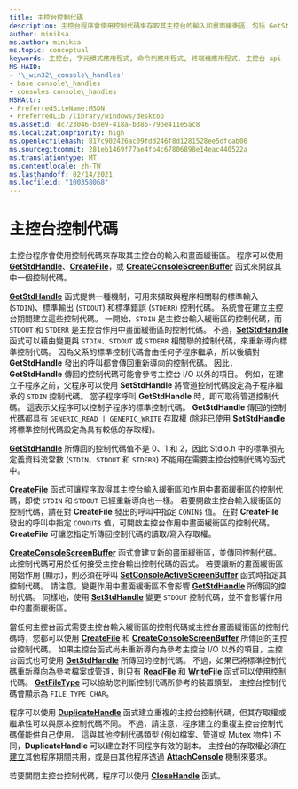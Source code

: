 ```yaml
---
title: 主控台控制代碼
description: 主控台程序會使用控制代碼來存取其主控台的輸入和畫面緩衝區，包括 GetStdHandle、CreateFile 或 CreateConsoleScreenBuffer 函式。
author: miniksa
ms.author: miniksa
ms.topic: conceptual
keywords: 主控台, 字元模式應用程式, 命令列應用程式, 終端機應用程式, 主控台 api
MS-HAID:
- '\_win32\_console\_handles'
- base.console\_handles
- consoles.console\_handles
MSHAttr:
- PreferredSiteName:MSDN
- PreferredLib:/library/windows/desktop
ms.assetid: dc723046-b3e9-418a-b386-79be411e5ac8
ms.localizationpriority: high
ms.openlocfilehash: 817c902426ac09fdd246f8d1281528ee5dfcab06
ms.sourcegitcommit: 281eb1469f77ae4fb4c67806898e14eac440522a
ms.translationtype: MT
ms.contentlocale: zh-TW
ms.lasthandoff: 02/14/2021
ms.locfileid: "100358068"
---
```

# <a name="console-handles"></a>主控台控制代碼

主控台程序會使用控制代碼來存取其主控台的輸入和畫面緩衝區。 程序可以使用 [**GetStdHandle**](getstdhandle.md)、[**CreateFile**](/windows/win32/api/fileapi/nf-fileapi-createfilea)，或 [**CreateConsoleScreenBuffer**](createconsolescreenbuffer.md) 函式來開啟其中一個控制代碼。

[**GetStdHandle**](getstdhandle.md) 函式提供一種機制，可用來擷取與程序相關聯的標準輸入 (`STDIN`)、標準輸出 (`STDOUT`) 和標準錯誤 (`STDERR`) 控制代碼。 系統會在建立主控台期間建立這些控制代碼。 一開始，`STDIN` 是主控台輸入緩衝區的控制代碼，而 `STDOUT` 和 `STDERR` 是主控台作用中畫面緩衝區的控制代碼。 不過，[**SetStdHandle**](setstdhandle.md) 函式可以藉由變更與 `STDIN`、`STDOUT` 或 `STDERR` 相關聯的控制代碼，來重新導向標準控制代碼。 因為父系的標準控制代碼會由任何子程序繼承，所以後續對 **GetStdHandle**  發出的呼叫都會傳回重新導向的控制代碼。 因此，**GetStdHandle** 傳回的控制代碼可能會參考主控台 I/O 以外的項目。 例如，在建立子程序之前，父程序可以使用 **SetStdHandle** 將管道控制代碼設定為子程序繼承的 `STDIN` 控制代碼。 當子程序呼叫 **GetStdHandle** 時，即可取得管道控制代碼。 這表示父程序可以控制子程序的標準控制代碼。 **GetStdHandle** 傳回的控制代碼都具有 `GENERIC_READ | GENERIC_WRITE` 存取權 (除非已使用 **SetStdHandle** 將標準控制代碼設定為具有較低的存取權)。

[**GetStdHandle**](getstdhandle.md) 所傳回的控制代碼值不是 0、1 和 2，因此 Stdio.h 中的標準預先定義資料流常數 (`STDIN`、`STDOUT` 和 `STDERR`) 不能用在需要主控台控制代碼的函式中。

[**CreateFile**](/windows/win32/api/fileapi/nf-fileapi-createfilea) 函式可讓程序取得其主控台輸入緩衝區和作用中畫面緩衝區的控制代碼，即使 `STDIN` 和 `STDOUT` 已經重新導向也一樣。 若要開啟主控台輸入緩衝區的控制代碼，請在對 **CreateFile** 發出的呼叫中指定 `CONIN$` 值。 在對 **CreateFile** 發出的呼叫中指定 `CONOUT$` 值，可開啟主控台作用中畫面緩衝區的控制代碼。 **CreateFile** 可讓您指定所傳回控制代碼的讀取/寫入存取權。

[**CreateConsoleScreenBuffer**](createconsolescreenbuffer.md) 函式會建立新的畫面緩衝區，並傳回控制代碼。 此控制代碼可用於任何接受主控台輸出控制代碼的函式。 若要讓新的畫面緩衝區開始作用 (顯示)，則必須在呼叫 [**SetConsoleActiveScreenBuffer**](setconsoleactivescreenbuffer.md) 函式時指定其控制代碼。 請注意，變更作用中畫面緩衝區不會影響 [**GetStdHandle**](getstdhandle.md) 所傳回的控制代碼。 同樣地，使用 [**SetStdHandle**](setstdhandle.md) 變更 `STDOUT` 控制代碼，並不會影響作用中的畫面緩衝區。

當任何主控台函式需要主控台輸入緩衝區的控制代碼或主控台畫面緩衝區的控制代碼時，您都可以使用 [**CreateFile**](/windows/win32/api/fileapi/nf-fileapi-createfilea) 和 [**CreateConsoleScreenBuffer**](createconsolescreenbuffer.md) 所傳回的主控台控制代碼。 如果主控台函式尚未重新導向為參考主控台 I/O 以外的項目，主控台函式也可使用 [**GetStdHandle**](getstdhandle.md) 所傳回的控制代碼。 不過，如果已將標準控制代碼重新導向為參考檔案或管道，則只有 [**ReadFile**](/windows/win32/api/fileapi/nf-fileapi-readfile) 和 [**WriteFile**](/windows/win32/api/fileapi/nf-fileapi-writefile) 函式可以使用控制代碼。 [**GetFileType**](/windows/win32/api/fileapi/nf-fileapi-getfiletype) 可以協助您判斷控制代碼所參考的裝置類型。 主控台控制代碼會顯示為 `FILE_TYPE_CHAR`。

程序可以使用 [**DuplicateHandle**](/windows/win32/api/handleapi/nf-handleapi-duplicatehandle) 函式建立重複的主控台控制代碼，但其存取權或繼承性可以與原本控制代碼不同。 不過，請注意，程序建立的重複主控台控制代碼僅能供自己使用。 這與其他控制代碼類型 (例如檔案、管道或 Mutex 物件) 不同，**DuplicateHandle** 可以建立對不同程序有效的副本。
主控台的存取權必須在 [建立](creation-of-a-console.md)其他程序期間共用，或是由其他程序透過 [**AttachConsole**](attachconsole.md) 機制來要求。

若要關閉主控台控制代碼，程序可以使用 [**CloseHandle**](/windows/win32/api/handleapi/nf-handleapi-closehandle) 函式。